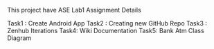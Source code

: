 This project have ASE Lab1 Assignment Details

Task1 : Create Android App
Task2 : Creating new GitHub Repo
Task3 : Zenhub Iterations
Task4: Wiki Documentation
Task5: Bank Atm Class Diagram
